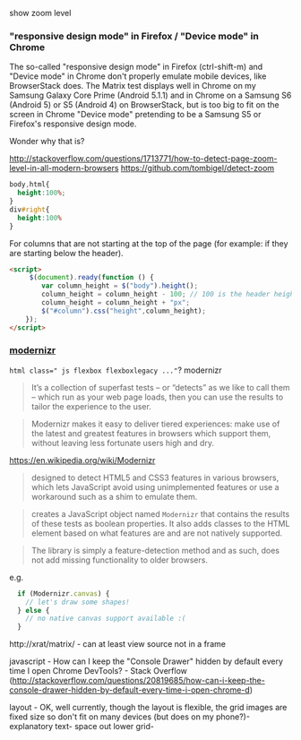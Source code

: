 

show zoom level

### "responsive design mode" in Firefox / "Device mode" in Chrome 

The so-called "responsive design mode" in Firefox (ctrl-shift-m) and "Device mode" in Chrome don't properly emulate mobile devices, like BrowserStack does.
The Matrix test displays well in Chrome on my Samsung Galaxy Core Prime (Android 5.1.1) and in Chrome on a Samsung S6 (Android 5) or S5 (Android 4) on BrowserStack, but is too big to fit on the screen in Chrome "Device mode" pretending to be a Samsung S5 or Firefox's responsive design mode.

Wonder why that is?

http://stackoverflow.com/questions/1713771/how-to-detect-page-zoom-level-in-all-modern-browsers
https://github.com/tombigel/detect-zoom

```css
body,html{
  height:100%;
}
div#right{
  height:100%
}
```

For columns that are not starting at the top of the page (for example: if they are starting below the header).

```html
<script>
     $(document).ready(function () {
        var column_height = $("body").height();
        column_height = column_height - 100; // 100 is the header height
        column_height = column_height + "px";
        $("#column").css("height",column_height);
    });
</script>
```

### [modernizr](https://modernizr.com/)

`html class=" js flexbox flexboxlegacy ..."`? modernizr

>It’s a collection of superfast tests – or “detects” as we like to call them – which run as your web page loads, then you can use the results to tailor the experience to the user.

>Modernizr makes it easy to deliver tiered experiences: make use of the latest and greatest features in browsers which support them, without leaving less fortunate users high and dry.

https://en.wikipedia.org/wiki/Modernizr
>designed to detect HTML5 and CSS3 features in various browsers, which lets JavaScript avoid using unimplemented features or use a workaround such as a shim to emulate them. 

>creates a JavaScript object named `Modernizr` that contains the results of these tests as boolean properties. It also adds classes to the HTML element based on what features are and are not natively supported.

>The library is simply a feature-detection method and as such, does not add missing functionality to older browsers.

e.g. 

```js
  if (Modernizr.canvas) {
    // let's draw some shapes!
  } else {
    // no native canvas support available :(
  }
```

http://xrat/matrix/ - can at least view source not in a frame

javascript - How can I keep the "Console Drawer" hidden by default every time I open Chrome DevTools? - Stack Overflow (http://stackoverflow.com/questions/20819685/how-can-i-keep-the-console-drawer-hidden-by-default-every-time-i-open-chrome-d)

layout - OK, well currently, though the layout is flexible, the grid images are fixed size so don't fit on many devices (but does on my phone?)-
explanatory text-
space out lower grid-